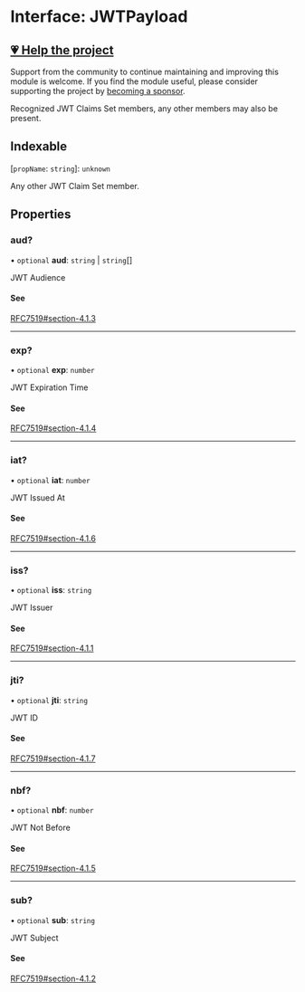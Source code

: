 # Interface: JWTPayload

## [💗 Help the project](https://github.com/sponsors/panva)

Support from the community to continue maintaining and improving this module is welcome. If you find the module useful, please consider supporting the project by [becoming a sponsor](https://github.com/sponsors/panva).

Recognized JWT Claims Set members, any other members may also be present.

## Indexable

\[`propName`: `string`\]: `unknown`

Any other JWT Claim Set member.

## Properties

### aud?

• `optional` **aud**: `string` \| `string`[]

JWT Audience

#### See

[RFC7519#section-4.1.3](https://www.rfc-editor.org/rfc/rfc7519#section-4.1.3)

***

### exp?

• `optional` **exp**: `number`

JWT Expiration Time

#### See

[RFC7519#section-4.1.4](https://www.rfc-editor.org/rfc/rfc7519#section-4.1.4)

***

### iat?

• `optional` **iat**: `number`

JWT Issued At

#### See

[RFC7519#section-4.1.6](https://www.rfc-editor.org/rfc/rfc7519#section-4.1.6)

***

### iss?

• `optional` **iss**: `string`

JWT Issuer

#### See

[RFC7519#section-4.1.1](https://www.rfc-editor.org/rfc/rfc7519#section-4.1.1)

***

### jti?

• `optional` **jti**: `string`

JWT ID

#### See

[RFC7519#section-4.1.7](https://www.rfc-editor.org/rfc/rfc7519#section-4.1.7)

***

### nbf?

• `optional` **nbf**: `number`

JWT Not Before

#### See

[RFC7519#section-4.1.5](https://www.rfc-editor.org/rfc/rfc7519#section-4.1.5)

***

### sub?

• `optional` **sub**: `string`

JWT Subject

#### See

[RFC7519#section-4.1.2](https://www.rfc-editor.org/rfc/rfc7519#section-4.1.2)
